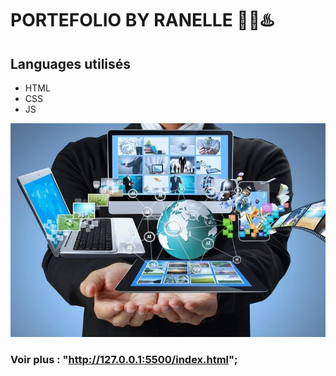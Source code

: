 #     PORTEFOLIO BY RANELLE 👩‍💻​♨️​

## Languages utilisés



* HTML
* CSS
* JS

 


 

![alt text](Word.jpg)



###  Voir plus :   "http://127.0.0.1:5500/index.html";
